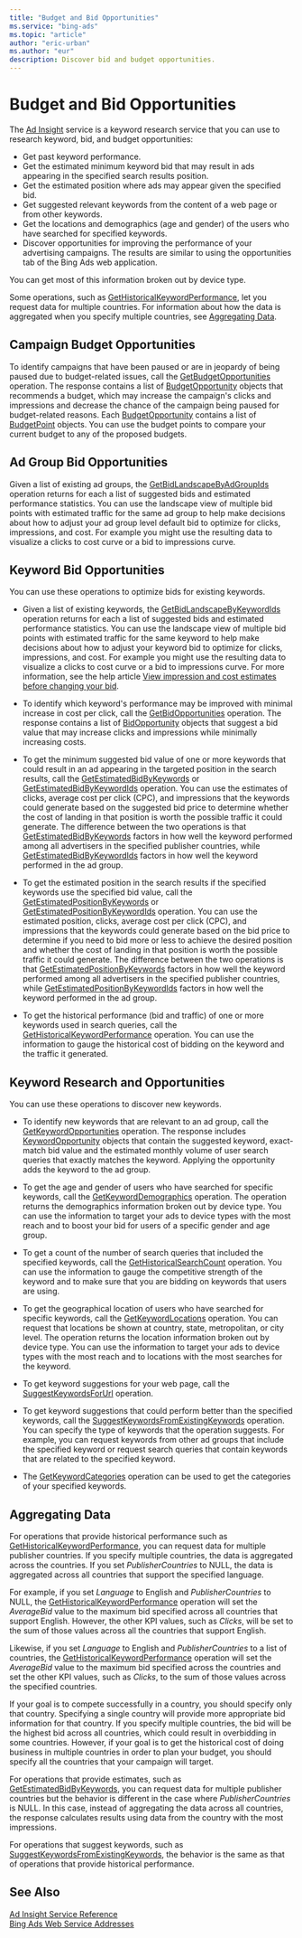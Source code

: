 ```yaml
---
title: "Budget and Bid Opportunities"
ms.service: "bing-ads"
ms.topic: "article"
author: "eric-urban"
ms.author: "eur"
description: Discover bid and budget opportunities.
---
```

# Budget and Bid Opportunities
The [Ad Insight](~/ad-insight-service/ad-insight-service-reference.md) service is a keyword research service that you can use to research keyword, bid, and budget opportunities:

-   Get past keyword performance.  
-   Get the estimated minimum keyword bid that may result in ads appearing in the specified search results position.  
-   Get the estimated position where ads may appear given the specified bid.  
-   Get suggested relevant keywords from the content of a web page or from other keywords.  
-   Get the locations and demographics (age and gender) of the users who have searched for specified keywords.  
-   Discover opportunities for improving the performance of your advertising campaigns. The results are similar to using the opportunities tab of the Bing Ads web application.  

You can get most of this information broken out by device type.

Some operations, such as [GetHistoricalKeywordPerformance](~/ad-insight-service/gethistoricalkeywordperformance.md), let you request data for multiple countries. For information about how the data is aggregated when you specify multiple countries, see [Aggregating Data](#aggregate).

## <a name="campaignopportunities"></a>Campaign Budget Opportunities
To identify campaigns that have been paused or are in jeopardy of being paused due to budget-related issues, call the [GetBudgetOpportunities](~/ad-insight-service/getbudgetopportunities.md) operation. The response contains a list of [BudgetOpportunity](~/ad-insight-service/budgetopportunity.md) objects that recommends a budget, which may increase the campaign's clicks and impressions and decrease the chance of the campaign being paused for budget-related reasons. Each [BudgetOpportunity](~/ad-insight-service/budgetopportunity.md) contains a list of [BudgetPoint](~/ad-insight-service/budgetpoint.md) objects. You can use the budget points to compare your current budget to any of the proposed budgets.

## <a name="adgroupopportunities"></a>Ad Group Bid Opportunities
Given a list of existing ad groups, the [GetBidLandscapeByAdGroupIds](~/ad-insight-service/getbidlandscapebyadgroupids.md) operation returns for each a list of suggested bids and estimated performance statistics. You can use the landscape view of multiple bid points with estimated traffic for the same ad group to help make decisions about how to adjust your ad group level default bid to optimize for clicks, impressions, and cost. For example you might use the resulting data to visualize a clicks to cost curve or a bid to impressions curve.

## <a name="keywordopportunities"></a>Keyword Bid Opportunities
You can use these operations to optimize bids for existing keywords.

-   Given a list of existing keywords, the [GetBidLandscapeByKeywordIds](~/ad-insight-service/getbidlandscapebykeywordids.md) operation returns for each a list of suggested bids and estimated performance statistics. You can use the landscape view of multiple bid points with estimated traffic for the same keyword to help make decisions about how to adjust your keyword bid to optimize for clicks, impressions, and cost. For example you might use the resulting data to visualize a clicks to cost curve or a bid to impressions curve. For more information, see the help article [View impression and cost estimates before changing your bid](http://help.bingads.microsoft.com/#apex/3/en/51096/1).

-   To identify which keyword's performance may be improved with minimal increase in cost per click, call the [GetBidOpportunities](~/ad-insight-service/getbidopportunities.md) operation. The response contains a list of [BidOpportunity](~/ad-insight-service/bidopportunity.md) objects that suggest a bid value that may increase clicks and impressions while minimally increasing costs.

-   To get the minimum suggested bid value of one or more keywords that could result in an ad appearing in the targeted position in the search results, call the [GetEstimatedBidByKeywords](~/ad-insight-service/getestimatedbidbykeywords.md) or [GetEstimatedBidByKeywordIds](~/ad-insight-service/getestimatedbidbykeywordids.md) operation. You can use the estimates of clicks, average cost per click (CPC), and impressions that the keywords could generate based on the suggested bid price to determine whether the cost of landing in that position is worth the possible traffic it could generate. The difference between the two operations is that [GetEstimatedBidByKeywords](~/ad-insight-service/getestimatedbidbykeywords.md) factors in how well the keyword performed among all advertisers in the specified publisher countries, while [GetEstimatedBidByKeywordIds](~/ad-insight-service/getestimatedbidbykeywordids.md) factors in how well the keyword performed in the ad group.

-   To get the estimated position in the search results if the specified keywords use the specified bid value, call the [GetEstimatedPositionByKeywords](~/ad-insight-service/getestimatedpositionbykeywords.md) or [GetEstimatedPositionByKeywordIds](~/ad-insight-service/getestimatedpositionbykeywordids.md) operation. You can use the estimated position, clicks, average cost per click (CPC), and impressions that the keywords could generate based on the bid price to determine if you need to bid more or less to achieve the desired position and whether the cost of landing in that position is worth the possible traffic it could generate. The difference between the two operations is that [GetEstimatedPositionByKeywords](~/ad-insight-service/getestimatedpositionbykeywords.md) factors in how well the keyword performed among all advertisers in the specified publisher countries, while [GetEstimatedPositionByKeywordIds](~/ad-insight-service/getestimatedpositionbykeywordids.md) factors in how well the keyword performed in the ad group.

-   To get the historical performance (bid and traffic) of one or more keywords used in search queries, call the [GetHistoricalKeywordPerformance](~/ad-insight-service/gethistoricalkeywordperformance.md) operation. You can use the information to gauge the historical cost of bidding on the keyword and the traffic it generated.

## <a name="keywordresearch"></a>Keyword Research and Opportunities
You can use these operations to discover new keywords.

-   To identify new keywords that are relevant to an ad group, call the [GetKeywordOpportunities](~/ad-insight-service/getkeywordopportunities.md) operation. The response includes [KeywordOpportunity](~/ad-insight-service/keywordopportunity.md) objects that contain the suggested keyword, exact-match bid value and the estimated monthly volume of user search queries that exactly matches the keyword. Applying the opportunity adds the keyword to the ad group.

-   To get the age and gender of users who have searched for specific keywords, call the [GetKeywordDemographics](~/ad-insight-service/getkeyworddemographics.md) operation. The operation returns the demographics information broken out by device type. You can use the information to target your ads to device types with the most reach and to boost your bid for users of a specific gender and age group.

-   To get a count of the number of search queries that included the specified keywords, call the [GetHistoricalSearchCount](~/ad-insight-service/gethistoricalsearchcount.md) operation. You can use the information to gauge the competitive strength of the keyword and to make sure that you are bidding on keywords that users are using.

-   To get the geographical location of users who have searched for specific keywords, call the [GetKeywordLocations](~/ad-insight-service/getkeywordlocations.md) operation. You can request that locations be shown at country, state, metropolitan, or city level. The operation returns the location information broken out by device type. You can use the information to target your ads to device types with the most reach and to locations with the most searches for the keyword.

-   To get keyword suggestions for your web page, call the [SuggestKeywordsForUrl](~/ad-insight-service/suggestkeywordsforurl.md) operation.

-   To get keyword suggestions that could perform better than the specified keywords, call the [SuggestKeywordsFromExistingKeywords](~/ad-insight-service/suggestkeywordsfromexistingkeywords.md) operation. You can specify the type of keywords that the operation suggests. For example, you can request keywords from other ad groups that include the specified keyword or request search queries that contain keywords that are related to the specified keyword.

-   The [GetKeywordCategories](~/ad-insight-service/getkeywordcategories.md) operation can be used to get the categories of your specified keywords.

## <a name="aggregate"></a>Aggregating Data
For operations that provide historical performance such as [GetHistoricalKeywordPerformance](~/ad-insight-service/gethistoricalkeywordperformance.md), you can request data for multiple publisher countries. If you specify multiple countries, the data is aggregated across the countries. If you set *PublisherCountries* to NULL, the data is aggregated across all countries that support the specified language.

For example, if you set *Language* to English and *PublisherCountries* to NULL, the [GetHistoricalKeywordPerformance](~/ad-insight-service/gethistoricalkeywordperformance.md) operation will set the *AverageBid* value to the maximum bid specified across all countries that support English. However, the other KPI values, such as *Clicks*, will be set to the sum of those values across all the countries that support English.

Likewise, if you set *Language* to English and *PublisherCountries* to a list of countries, the [GetHistoricalKeywordPerformance](~/ad-insight-service/gethistoricalkeywordperformance.md) operation will set the *AverageBid* value to the maximum bid specified across the countries and set the other KPI values, such as *Clicks*, to the sum of those values across the specified countries.

If your goal is to compete successfully in a country, you should specify only that country. Specifying a single country will provide more appropriate bid information for that country. If you specify multiple countries, the bid will be the highest bid across all countries, which could result in overbidding in some countries. However, if your goal is to get the historical cost of doing business in multiple countries in order to plan your budget, you should specify all the countries that your campaign will target.

For operations that provide estimates, such as [GetEstimatedBidByKeywords](~/ad-insight-service/getestimatedbidbykeywords.md), you can request data for multiple publisher countries but the behavior is different in the case where *PublisherCountries* is NULL. In this case, instead of aggregating the data across all countries, the response calculates results using data from the country with the most impressions.

For operations that suggest keywords, such as [SuggestKeywordsFromExistingKeywords](~/ad-insight-service/suggestkeywordsfromexistingkeywords.md), the behavior is the same as that of operations that provide historical performance.

## See Also
[Ad Insight Service Reference](~/ad-insight-service/ad-insight-service-reference.md)  
[Bing Ads Web Service Addresses](/bingads/guides/web-service-addresses.md)  

